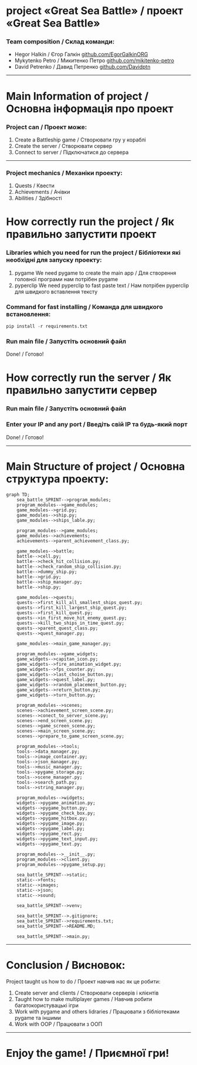 # project «Great Sea Battle» / проект «Great Sea Battle»
### Team composition / Склад команди:
- Hegor Halkin / Єгор Галкін [github.com/EgorGalkinORG](https://github.com/EgorGalkinORG)
- Mykytenko Petro / Микитенко Петро [github.com/mikitenko-petro](https://github.com/mikitenko-petro)
- David Petrenko / Давид Петренко [github.com/Davidptn](https://github.com/Davidptn)
____

# Main Information of project / Основна інформація про проект 
### Project can / Проект може:
1. Create a Battleship game / Створювати гру у кораблі
1. Create the server / Створювати сервер
1. Connect to server / Підключатися до сервера 
____

### Project mechanics / Механіки проекту:
1. Quests / Квести
2. Achievements / Ачівки
3. Abilities / Здібності

# How correctly run the project / Як правильно запустити проект
### Libraries which you need for run the project / Бібліотеки які необхідні для запуску проекту:
1. pygame
We need pygame to create the main app / Для створення головної програми нам потрібен pygame
1. pyperclip
We need pyperclip to fast paste text / Нам потрібен pyperclip для швидкого вставлення тексту

### Command for fast installing / Команда для швидкого встановлення:
```python
pip install -r requirements.txt
```

### Run main file / Запустіть основний файл
Done! / Готово!
# How correctly run the server / Як правильно запустити сервер

### Run main file / Запустіть основний файл

### Enter your IP and any port / Введіть свій IP та будь-який порт

Done! / Готово!
____

# Main Structure of project / Основна структура проекту:
```mermaid
graph TD;
    sea_battle_SPRINT-->program_modules;
    program_modules-->game_modules;
    game_modules-->grid.py;
    game_modules-->ship.py;
    game_modules-->ships_lable.py;

    program_modules-->game_modules;
    game_modules-->achievements;
    achievements-->parent_achievement_class.py;

    game_modules-->battle;
    battle-->cell.py;
    battle-->check_hit_collision.py;
    battle-->check_random_ship_collision.py;
    battle-->dummy_ship.py;
    battle-->grid.py;
    battle-->ship_manager.py;
    battle-->ship.py;

    game_modules-->quests;
    quests-->first_kill_all_smallest_ships_quest.py;
    quests-->first_kill_largest_ship_quest.py;
    quests-->first_kill_quest.py;
    quests-->in_first_move_hit_enemy_quest.py;
    quests-->kill_two_ships_in_time_quest.py;
    quests-->parent_quest_class.py;
    quests-->quest_manager.py;

    game_modules-->main_game_manager.py;

    program_modules-->game_widgets;
    game_widgets-->capitan_icon.py;
    game_widgets-->fire_animation_widget.py;
    game_widgets-->fps_counter.py;
    game_widgets-->last_choise_button.py;
    game_widgets-->quest_label.py;
    game_widgets-->random_placement_button.py;
    game_widgets-->return_button.py;
    game_widgets-->turn_button.py;

    program_modules-->scenes;
    scenes-->achievement_screen_scene.py;
    scenes-->conect_to_server_scene.py;
    scenes-->end_screen_scene.py;
    scenes-->game_screen_scene.py;
    scenes-->main_screen_scene.py;
    scenes-->prepare_to_game_screen_scene.py;

    program_modules-->tools;
    tools-->data_manager.py;
    tools-->image_container.py;
    tools-->json_manager.py;
    tools-->music_manager.py;
    tools-->pygame_storage.py;
    tools-->scene_manager.py;
    tools-->search_path.py;
    tools-->string_manager.py;

    program_modules-->widgets;
    widgets-->pygame_animation.py;
    widgets-->pygame_button.py;
    widgets-->pygame_check_box.py;
    widgets-->pygame_hitbox.py;
    widgets-->pygame_image.py;
    widgets-->pygame_label.py;
    widgets-->pygame_rect.py;
    widgets-->pygame_text_input.py;
    widgets-->pygame_text.py;

    program_modules-->__init__.py;
    program_modules-->client.py;
    program_modules-->pygame_setup.py;
    
    sea_battle_SPRINT-->static;
    static-->fonts;
    static-->images;
    static-->json;
    static-->sound;

    sea_battle_SPRINT-->venv;

    sea_battle_SPRINT-->.gitignore;
    sea_battle_SPRINT-->requirements.txt;
    sea_battle_SPRINT-->README.MD;

    sea_battle_SPRINT-->main.py;
``` 
____

# Conclusion / Висновок:
Project taught us how to do / Проект навчив нас як це робити:
1. Create server and clients / Створювати серверів і клієнтів
1. Taught how to make multiplayer games /  Навчив робити багатокористувацькі ігри
1. Work with pygame and others lidraries / Працювати з бібліотеками pygame та іншими
1. Work with OOP / Працювати з ООП
____
# Enjoy the game! / Приємної гри!
 